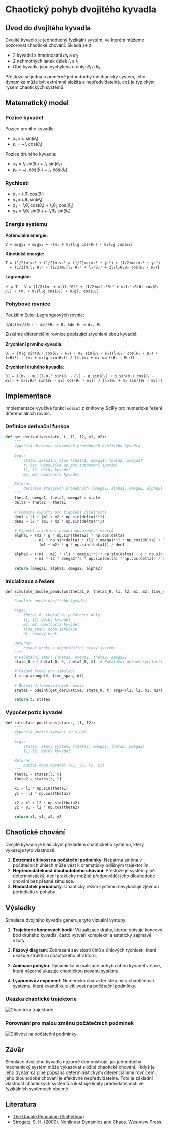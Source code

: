 # Chaotický pohyb dvojitého kyvadla

## Úvod do dvojitého kyvadla

Dvojité kyvadlo je jednoduchý fyzikální systém, ve kterém můžeme pozorovat chaotické chování. Skládá se z:
- 2 kyvadel s hmotnostmi 𝑚₁ a 𝑚₂
- 2 nehmotných lanek délek 𝑙₁ a 𝑙₂
- Obě kyvadla jsou vychýlena o úhly: 𝜃₁ a 𝜃₂

Přestože se jedná o poměrně jednoduchý mechanický systém, jeho dynamika může být extrémně složitá a nepředvídatelná, což je typickým rysem chaotických systémů.

## Matematický model

### Pozice kyvadel

Pozice prvního kyvadla:
- 𝑥₁ = 𝑙₁ sin(𝜃₁)
- 𝑦₁ = −𝑙₁ cos(𝜃₁)

Pozice druhého kyvadla:
- 𝑥₂ = 𝑙₁ sin(𝜃₁) + 𝑙₂ sin(𝜃₂)
- 𝑦₂ = −𝑙₁ cos(𝜃₁) − 𝑙₂ cos(𝜃₂)

### Rychlosti

- ẋ₁ = 𝑙₁θ̇₁ cos(𝜃₁)
- ẏ₁ = 𝑙₁θ̇₁ sin(𝜃₁)
- ẋ₂ = 𝑙₁θ̇₁ cos(𝜃₁) + 𝑙₂θ̇₂ cos(𝜃₂)
- ẏ₂ = 𝑙₁θ̇₁ sin(𝜃₁) + 𝑙₂θ̇₂ sin(𝜃₂)

### Energie systému

**Potenciální energie:**
```
V = m₁gy₁ + m₂gy₂ = -(m₁ + m₂)l₁g cos(𝜃₁) - m₂l₂g cos(𝜃₂)
```

**Kinetická energie:**
```
T = (1/2)m₁v₁² + (1/2)m₂v₂² = (1/2)m₁(ẋ₁² + ẏ₁²) + (1/2)m₂(ẋ₂² + ẏ₂²)
  = (1/2)m₁l₁²θ̇₁² + (1/2)m₂[l₁²θ̇₁² + l₂²θ̇₂² + 2l₁l₂θ̇₁θ̇₂ cos(𝜃₁ - 𝜃₂)]
```

**Lagrangián:**
```
ℒ = T - V = (1/2)(m₁ + m₂)l₁²θ̇₁² + (1/2)m₂l₂²θ̇₂² + m₂l₁l₂θ̇₁θ̇₂ cos(𝜃₁ - 𝜃₂) + (m₁ + m₂)l₁g cos(𝜃₁) + m₂gl₂ cos(𝜃₂)
```

### Pohybové rovnice

Použitím Euler-Lagrangeových rovnic:

```
d/dt(∂ℒ/∂θ̇ᵢ) - ∂ℒ/∂θᵢ = 0, kde θᵢ = 𝜃₁, 𝜃₂
```

Získáme diferenciální rovnice popisující zrychlení obou kyvadel:

**Zrychlení prvního kyvadla:**
```
θ̈₁ = [m₂g sin(𝜃₂) cos(𝜃₁ - 𝜃₂) - m₂ sin(𝜃₁ - 𝜃₂)(l₁θ̇₁² cos(𝜃₁ - 𝜃₂) + l₂θ̇₂²) - (m₁ + m₂)g sin(𝜃₁)] / [l₁(m₁ + m₂ sin²(𝜃₁ - 𝜃₂))]
```

**Zrychlení druhého kyvadla:**
```
θ̈₂ = [(m₁ + m₂)(l₁θ̇₁² sin(𝜃₁ - 𝜃₂) - g sin(𝜃₂) + g sin(𝜃₁) cos(𝜃₁ - 𝜃₂)) + m₂l₂θ̇₂² sin(𝜃₁ - 𝜃₂) cos(𝜃₁ - 𝜃₂)] / [l₂(m₁ + m₂ sin²(𝜃₁ - 𝜃₂))]
```

## Implementace

Implementace využívá funkci `odeint` z knihovny SciPy pro numerické řešení diferenciálních rovnic.

### Definice derivační funkce

```python
def get_derivative(state, t, l1, l2, m1, m2):
    """
    Vypočítá derivace stavových proměnných dvojitého kyvadla.
    
    Args:
        state: aktuální stav [theta1, omega1, theta2, omega2]
        t: čas (nepoužívá se pro autonomní systém)
        l1, l2: délky kyvadel
        m1, m2: hmotnosti kyvadel
    
    Returns:
        derivace stavových proměnných [omega1, alpha1, omega2, alpha2]
    """
    theta1, omega1, theta2, omega2 = state
    delta = theta2 - theta1
    
    # Pomocné výpočty pro zlepšení čitelnosti
    den1 = l1 * (m1 + m2 * np.sin(delta)**2)
    den2 = l2 * (m1 + m2 * np.sin(delta)**2)
    
    # Výpočet zrychlení pomocí odvozených vzorců
    alpha1 = (m2 * g * np.sin(theta2) * np.cos(delta) 
             - m2 * np.sin(delta) * (l1 * omega1**2 * np.cos(delta) + l2 * omega2**2) 
             - (m1 + m2) * g * np.sin(theta1)) / den1
    
    alpha2 = ((m1 + m2) * (l1 * omega1**2 * np.sin(delta) - g * np.sin(theta2) + g * np.sin(theta1) * np.cos(delta))
             + m2 * l2 * omega2**2 * np.sin(delta) * np.cos(delta)) / den2
    
    return [omega1, alpha1, omega2, alpha2]
```

### Inicializace a řešení

```python
def simulate_double_pendulum(theta1_0, theta2_0, l1, l2, m1, m2, time_span=10, dt=0.01):
    """
    Simuluje pohyb dvojitého kyvadla.
    
    Args:
        theta1_0, theta2_0: počáteční úhly
        l1, l2: délky kyvadel
        m1, m2: hmotnosti kyvadel
        time_span: doba simulace
        dt: časový krok
        
    Returns:
        časové kroky a odpovídající stavy systému
    """
    # Počáteční stav: [theta1, omega1, theta2, omega2]
    state_0 = [theta1_0, 0, theta2_0, 0]  # Počáteční úhlové rychlosti jsou nulové
    
    # Časové kroky pro simulaci
    t = np.arange(0, time_span, dt)
    
    # Řešení diferenciálních rovnic
    states = odeint(get_derivative, state_0, t, args=(l1, l2, m1, m2))
    
    return t, states
```

### Výpočet pozic kyvadel

```python
def calculate_positions(states, l1, l2):
    """
    Vypočítá pozice kyvadel ze stavů.
    
    Args:
        states: stavy systému [theta1, omega1, theta2, omega2]
        l1, l2: délky kyvadel
        
    Returns:
        pozice obou kyvadel (x1, y1, x2, y2)
    """
    theta1 = states[:, 0]
    theta2 = states[:, 2]
    
    x1 = l1 * np.sin(theta1)
    y1 = -l1 * np.cos(theta1)
    
    x2 = x1 + l2 * np.sin(theta2)
    y2 = y1 - l2 * np.cos(theta2)
    
    return x1, y1, x2, y2
```

## Chaotické chování

Dvojité kyvadlo je klasickým příkladem chaotického systému, který vykazuje tyto vlastnosti:

1. **Extrémní citlivost na počáteční podmínky**: Nepatrná změna v počátečních úhlech může vést k dramaticky odlišným trajektoriím.
2. **Nepředvídatelnost dlouhodobého chování**: Přestože je systém plně deterministický, není prakticky možné předpovědět jeho dlouhodobé chování bez přesné simulace.
3. **Nedostatek periodicity**: Chaotický režim systému nevykazuje zjevnou periodicitu v pohybu.

## Výsledky

Simulace dvojitého kyvadla generuje tyto vizuální výstupy:

1. **Trajektorie koncových bodů**: Vizualizace dráhy, kterou opisuje koncový bod druhého kyvadla, často vytváří komplexní a esteticky zajímavé vzory.

2. **Fázový diagram**: Zobrazení závislosti úhlů a úhlových rychlostí, které ukazuje strukturu chaotického atraktoru.

3. **Animace pohybu**: Dynamická vizualizace pohybu obou kyvadel v čase, která názorně ukazuje chaotickou povahu systému.

4. **Lyapunovův exponent**: Numerická charakteristika míry chaotičnosti systému, která kvantifikuje citlivost na počáteční podmínky.

### Ukázka chaotické trajektorie

![Chaotická trajektorie](results/chaotic_trajectory.png)

### Porovnání pro malou změnu počátečních podmínek

![Citlivost na počáteční podmínky](results/sensitivity.png)

## Závěr

Simulace dvojitého kyvadla názorně demonstruje, jak jednoduchý mechanický systém může vykazovat složité chaotické chování. I když je jeho dynamika plně popsána deterministickými diferenciálními rovnicemi, jeho dlouhodobé chování je efektivně nepředvídatelné. Toto je základní vlastnost chaotických systémů a ilustruje limity předvídatelnosti ve fyzikálních systémech obecně.

## Literatura

- [The Double Pendulum (SciPython)](https://scipython.com/blog/the-double-pendulum/)
- Strogatz, S. H. (2000). Nonlinear Dynamics and Chaos. Westview Press.
